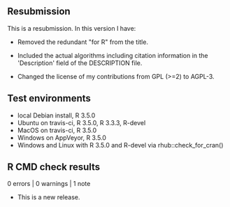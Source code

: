 ## Resubmission
This is a resubmission. In this version I have:

* Removed the redundant "for R" from the title.

* Included the actual algorithms including citation information
  in the 'Description' field of the DESCRIPTION file.

* Changed the license of my contributions from GPL (>=2) to AGPL-3.

## Test environments
* local Debian install, R 3.5.0
* Ubuntu on travis-ci, R 3.5.0, R 3.3.3, R-devel
* MacOS on travis-ci, R 3.5.0
* Windows on AppVeyor, R 3.5.0
* Windows and Linux with R 3.5.0 and R-devel via rhub::check_for_cran()

## R CMD check results

0 errors | 0 warnings | 1 note

* This is a new release.
